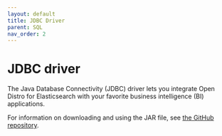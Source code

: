 ```yaml
---
layout: default
title: JDBC Driver
parent: SQL
nav_order: 2
---
```


# JDBC driver

The Java Database Connectivity (JDBC) driver lets you integrate Open Distro for Elasticsearch with your favorite business intelligence (BI) applications.

For information on downloading and using the JAR file, see [the GitHub repository](https://github.com/opendistro-for-elasticsearch/sql-jdbc).
